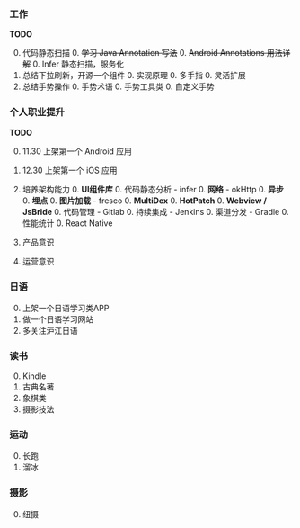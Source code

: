 ### 工作

**TODO**

0. 代码静态扫描
    0. ~~学习 Java Annotation 写法~~
    0. ~~Android Annotations 用法详解~~
    0. Infer 静态扫描，服务化
0. 总结下拉刷新，开源一个组件
    0. 实现原理
    0. 多手指
    0. 灵活扩展
0. 总结手势操作
    0. 手势术语
    0. 手势工具类
    0. 自定义手势

### 个人职业提升

**TODO**

0. 11.30 上架第一个 Android 应用
0. 12.30 上架第一个 iOS 应用

0. 培养架构能力
    0. **UI组件库**
    0. 代码静态分析 - infer
    0. **网络** - okHttp
    0. **异步**
    0. **埋点**
    0. **图片加载** - fresco
    0. **MultiDex**
    0. **HotPatch**
    0. **Webview / JsBride**
    0. 代码管理 - Gitlab
    0. 持续集成 - Jenkins
    0. 渠道分发 - Gradle
    0. 性能统计
    0. React Native
0. 产品意识
0. 运营意识

### 日语

0. 上架一个日语学习类APP
0. 做一个日语学习网站
0. 多关注沪江日语

### 读书

0. Kindle
0. 古典名著
0. 象棋类
0. 摄影技法

### 运动

0. 长跑
0. 溜冰

### 摄影

0. 纽摄

